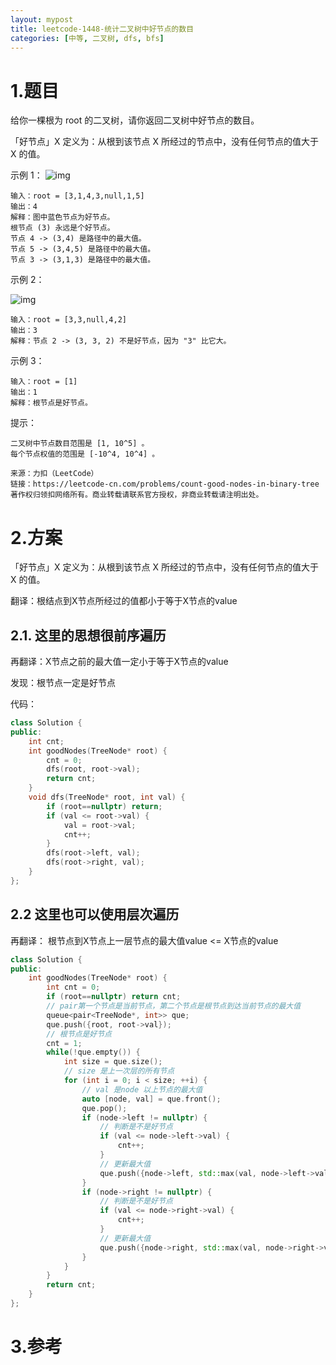 ```yaml
---
layout: mypost
title: leetcode-1448-统计二叉树中好节点的数目
categories: [中等, 二叉树, dfs, bfs]
---
```

# 1.题目
给你一棵根为 root 的二叉树，请你返回二叉树中好节点的数目。

「好节点」X 定义为：从根到该节点 X 所经过的节点中，没有任何节点的值大于 X 的值。

示例 1：
![img](https://assets.leetcode-cn.com/aliyun-lc-upload/uploads/2020/05/16/test_sample_1.png)

```
输入：root = [3,1,4,3,null,1,5]
输出：4
解释：图中蓝色节点为好节点。
根节点 (3) 永远是个好节点。
节点 4 -> (3,4) 是路径中的最大值。
节点 5 -> (3,4,5) 是路径中的最大值。
节点 3 -> (3,1,3) 是路径中的最大值。
```
示例 2：

![img](https://assets.leetcode-cn.com/aliyun-lc-upload/uploads/2020/05/16/test_sample_2.png)
```
输入：root = [3,3,null,4,2]
输出：3
解释：节点 2 -> (3, 3, 2) 不是好节点，因为 "3" 比它大。
```
示例 3：

```
输入：root = [1]
输出：1
解释：根节点是好节点。
```

提示：
```
二叉树中节点数目范围是 [1, 10^5] 。
每个节点权值的范围是 [-10^4, 10^4] 。
```

```
来源：力扣（LeetCode）
链接：https://leetcode-cn.com/problems/count-good-nodes-in-binary-tree
著作权归领扣网络所有。商业转载请联系官方授权，非商业转载请注明出处。
```
# 2.方案
「好节点」X 定义为：从根到该节点 X 所经过的节点中，没有任何节点的值大于 X 的值。

翻译：根结点到X节点所经过的值都小于等于X节点的value


## 2.1. 这里的思想很前序遍历

再翻译：X节点之前的最大值一定小于等于X节点的value

发现：根节点一定是好节点

代码：
```cpp
class Solution {
public:
    int cnt;
    int goodNodes(TreeNode* root) {
        cnt = 0;
        dfs(root, root->val);
        return cnt;
    }
    void dfs(TreeNode* root, int val) {
        if (root==nullptr) return;
        if (val <= root->val) {
            val = root->val;
            cnt++;
        }
        dfs(root->left, val);
        dfs(root->right, val);
    }
};
```
## 2.2 这里也可以使用层次遍历
再翻译： 根节点到X节点上一层节点的最大值value <= X节点的value

```cpp
class Solution {
public:
    int goodNodes(TreeNode* root) {
        int cnt = 0;
        if (root==nullptr) return cnt;
        // pair第一个节点是当前节点，第二个节点是根节点到达当前节点的最大值
        queue<pair<TreeNode*, int>> que;
        que.push({root, root->val});
        // 根节点是好节点
        cnt = 1;
        while(!que.empty()) {
            int size = que.size();
            // size 是上一次层的所有节点
            for (int i = 0; i < size; ++i) {
                // val 是node 以上节点的最大值
                auto [node, val] = que.front();
                que.pop();
                if (node->left != nullptr) {
                    // 判断是不是好节点
                    if (val <= node->left->val) {
                        cnt++;
                    }
                    // 更新最大值
                    que.push({node->left, std::max(val, node->left->val)});
                }
                if (node->right != nullptr) {
                    // 判断是不是好节点
                    if (val <= node->right->val) {
                        cnt++;
                    }
                    // 更新最大值
                    que.push({node->right, std::max(val, node->right->val)});
                }
            }
        }
        return cnt;
    }
};
```
# 3.参考
